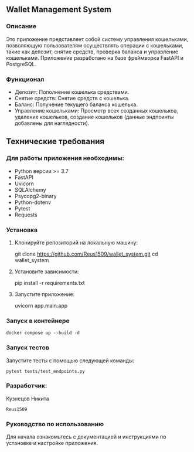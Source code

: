 ## Wallet Management System

### Описание

Это приложение представляет собой систему управления кошельками, позволяющую пользователям осуществлять операции с
кошельками, такие как депозит, снятие средств, проверка баланса и управление кошельками. Приложение разработано на базе
фреймворка FastAPI и PostgreSQL.

### Функционал

* Депозит: Пополнение кошелька средствами.
* Снятие средств: Снятие средств с кошелька.
* Баланс: Получение текущего баланса кошелька.
* Управление кошельками: Просмотр всех созданных кошельков, удаление кошельков, создание кошельков (данные эндпоинты 
добавлены для наглядности).

## Технические требования

### Для работы приложения необходимы:

* Python версии >= 3.7
* FastAPI
* Uvicorn
* SQLAlchemy
* Psycopg2-binary
* Python-dotenv
* Pytest
* Requests

### Установка

1. Клонируйте репозиторий на локальную машину:


    git clone https://github.com/Reus1509/wallet_system.git
    cd wallet_system

2. Установите зависимости:
   

   pip install -r requirements.txt

4. Запустите приложение:

    uvicorn app.main:app

### Запуск в контейнере

    docker compose up --build -d

### Запуск тестов

Запустите тесты с помощью следующей команды:

    pytest tests/test_endpoints.py

### Разработчик:

Кузнецов Никита

    Reus1509

### Руководство по использованию

Для начала ознакомьтесь с документацией и инструкциями по установке и настройке приложения.







